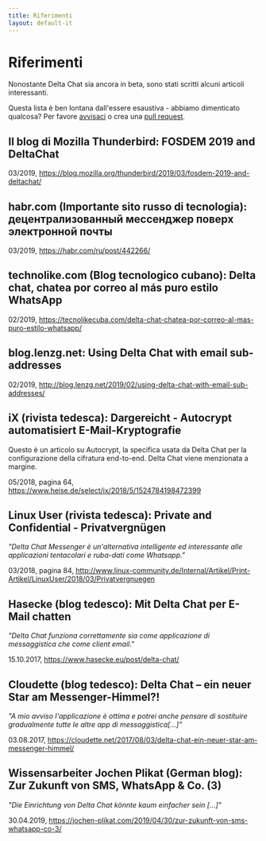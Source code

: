 ```yaml
---
title: Riferimenti
layout: default-it
---
```




<!-- GENERATED FILE -- DO NOT EDIT -->



# Riferimenti

Nonostante Delta Chat sia ancora in beta, sono stati scritti alcuni articoli interessanti.

Questa lista è ben lontana dall'essere esaustiva -
abbiamo dimenticato qualcosa?
Per favore [avvisaci](imprint)
o crea una [pull request](https://github.com/deltachat/deltachat-pages/edit/master/en/references.md).


## Il blog di Mozilla Thunderbird: FOSDEM 2019 and DeltaChat

03/2019, <https://blog.mozilla.org/thunderbird/2019/03/fosdem-2019-and-deltachat/>


## habr.com (Importante sito russo di tecnologia): децентрализованный мессенджер поверх электронной почты

03/2019, <https://habr.com/ru/post/442266/>


## technolike.com (Blog tecnologico cubano): Delta chat, chatea por correo al más puro estilo WhatsApp

02/2019, <https://tecnolikecuba.com/delta-chat-chatea-por-correo-al-mas-puro-estilo-whatsapp/>


## blog.lenzg.net: Using Delta Chat with email sub-addresses

02/2019, <http://blog.lenzg.net/2019/02/using-delta-chat-with-email-sub-addresses/>


## iX (rivista tedesca): Dargereicht - Autocrypt automatisiert E-Mail-Kryptografie

Questo è un articolo su Autocrypt, la specifica usata da Delta Chat per la configurazione della cifratura end-to-end.
Delta Chat viene menzionata a margine.

05/2018, pagina 64, <https://www.heise.de/select/ix/2018/5/1524784198472399>


## Linux User (rivista tedesca): Private and Confidential - Privatvergnügen

_"Delta Chat Messenger è un'alternativa intelligente ed interessante alle applicazioni tentacolari e ruba-dati come Whatsapp."_

03/2018, pagina 84, <http://www.linux-community.de/Internal/Artikel/Print-Artikel/LinuxUser/2018/03/Privatvergnuegen>


## Hasecke (blog tedesco): Mit Delta Chat per E-Mail chatten

_"Delta Chat funziona correttamente sia come applicazione di messaggistica che come client email."_

15.10.2017, <https://www.hasecke.eu/post/delta-chat/>


## Cloudette (blog tedesco): Delta Chat – ein neuer Star am Messenger-Himmel?!

_"A mio avviso l'applicazione è ottima e potrei anche pensare di sostituire gradualmente tutte le altre app di messaggistica[...]"_

03.08.2017, <https://cloudette.net/2017/08/03/delta-chat-ein-neuer-star-am-messenger-himmel/>

## Wissensarbeiter Jochen Plikat (German blog): Zur Zukunft von SMS, WhatsApp & Co. (3)

_"Die Einrichtung von Delta Chat könnte kaum einfacher sein [...]"_

30.04.2019, <https://jochen-plikat.com/2019/04/30/zur-zukunft-von-sms-whatsapp-co-3/>
